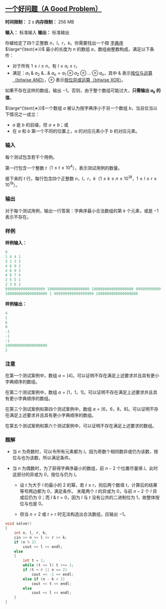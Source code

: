 ## [一个好问题（A Good Problem）](https://codeforces.com/contest/2119/problem/C)

**时间限制：** 2 s
**内存限制：** 256 MB

**输入：** 标准输入
**输出：** 标准输出



你被给定了四个正整数 $n$，$l$，$r$，$k$。你需要找出一个按 <u>字典序</u>$\large^{\text{∗}}$ 最小的长度为 $n$ 的数组 $a$，数组由整数构成，满足以下条件：

- 对于所有 $1 \leq i \leq n$，有 $l \leq a_i \leq r$。
- 满足：$a_1\ \&\ a_2\ \& \ldots \&\ a_n = a_1 \oplus a_2 \oplus \ldots \oplus a_n$，其中 $\&$ 表示[按位与运算（bitwise AND）](https://en.wikipedia.org/wiki/Bitwise_operation#AND)，$\oplus$ 表示[按位异或运算（bitwise XOR）](https://en.wikipedia.org/wiki/Bitwise_operation#XOR)。

如果不存在这样的数组，输出 $-1$。否则，由于整个数组可能过大，**只需输出 $a_k$ 的值**。



$\large^{\text{∗}}$一个数组 $a$ 被认为按字典序小于另一个数组 $b$，当且仅当以下情况之一成立：

- $a$ 是 $b$ 的前缀，但 $a \ne b$；或
- 在 $a$ 和 $b$ 第一个不同的位置上，$a$ 的对应元素小于 $b$ 的对应元素。







### 输入

每个测试包含若干个用例。

第一行包含一个整数 $t$（$1 \le t \le 10^4$），表示测试用例的数量。

接下来的 $t$ 行，每行包含四个正整数 $n$，$l$，$r$，$k$（$1 \le k \le n \le 10^{18}$，$1 \le l \le r \le 10^{18}$）。





### 输出

对于每个测试用例，输出一行答案：字典序最小合法数组的第 $k$ 个元素，或是 $-1$ 表示不存在。





### 样例

**样例输入：**

```cpp
9
1 4 4 1
3 1 3 3
4 6 9 2
4 6 9 3
4 6 7 4
2 5 5 1
2 3 6 2
999999999999999999 1000000000000000000 1000000000000000000 999999999999999999
1000000000000000000 1 999999999999999999 1000000000000000000
```



**样例输出：**

```cpp
4
1
6
8
-1
-1
-1
1000000000000000000
2
```





### 注意

在第一个测试案例中，数组 $a=[4]$。可以证明不存在满足上述要求并且具有更小字典顺序的数组。

在第二个测试案例中，数组 $a=[1$，$1$，$1]$。可以证明不存在满足上述要求并且具有更小字典顺序的数组。

在第三个测试案例和第四个测试案例中，数组 $a=[6$，$6$，$8$，$8]$。可以证明不存在满足上述要求并且具有更小字典顺序的数组。

在第五个测试案例和第六个测试案例中，可以证明不存在满足上述要求的数组。





### 题解

* 当 $n$ 为奇数时，可以令所有元素都为 $l$。因为奇数个相同数异或仍为该数，按位与也为该数，所以满足条件。

* 当 $n$ 为偶数时，为了获得字典序最小的数组，前 $n-2$ 个位置尽量填 $l$。此时这部分的异或为 $0$，按位与仍为 $l$。

    * 设 $t$ 为大于 $l$ 的最小的 $2$ 的幂，若 $t \leq r$，则后两个数填 $t$，计算后的结果等号两边都为 $0$，满足条件。
        末尾两个 $t$ 的异或为 $0$，与前 $n-2$ 个 $l$ 异或后仍为 $0$；而 $l\ \&\ t = 0$，因为 $l$ 与 $t$ 没有公共的二进制位为 1，故整体按位与也是 $0$。
        
    * 但当 $n = 2$ 或 $t > r$ 时无法构造出合法数组，应输出 $-1$。



```cpp
void solve()
{
	int n, l, r, k;
	cin >> n >> l >> r >> k;
	if (n % 2)
		cout << l << endl;
	else
	{
		int t = 1;
		while (t <= l) t <<= 1;
		if (t > r || n == 2)
			cout << -1 << endl;
		else if (n - k < 2)
			cout << t << endl;
		else
			cout << l << endl;
	}
}
```